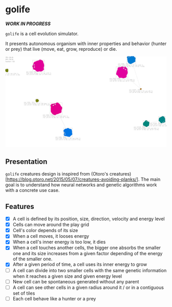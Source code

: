 # golife

***WORK IN PROGRESS***

`golife` is a cell evolution simulator.

It presents autonomous organism with inner properties and behavior (hunter or prey) that live (move, eat, grow, reproduce) or die.

![](screenshot.png)

## Presentation

`golife` creatures design is inspired from (Otoro's creatures)[https://blog.otoro.net/2015/05/07/creatures-avoiding-planks/].
The main goal is to understand how neural networks and genetic algorithms work with a concrete use case.

## Features

* [x] A cell is defined by its position, size, direction, velocity and energy level
* [x] Cells can move around the play grid
* [x] Cell's color depends of its size
* [x] When a cell moves, it looses energy
* [x] When a cell's inner energy is too low, it dies
* [x] When a cell touches another cells, the bigger one absorbs the smaller one and its size increases from a given factor depending of the energy of the smaller one.
* [x] After a given period of time, a cell uses its inner energy to grow
* [ ] A cell can divide into two smaller cells with the same genetic information when it reaches a given size and given energy level
* [ ] New cell can be spontaneous generated without any parent
* [ ] A cell can see other cells in a given radius around it / or in a contiguous set of tiles
* [ ] Each cell behave like a hunter or a prey
